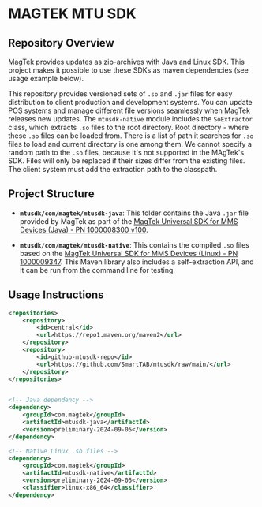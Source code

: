 # MAGTEK MTU SDK

## Repository Overview

MagTek provides updates as zip-archives with Java and Linux SDK. This project makes it possible to use these SDKs as maven dependencies (see usage example below). 

This repository provides versioned sets of `.so` and `.jar` files for easy distribution to client production and development systems. You can update POS systems and manage different file versions seamlessly when MagTek releases new updates. The `mtusdk-native` module includes the `SoExtractor` class, which extracts `.so` files to the root directory. Root directory - where these `.so` files can be loaded from. There is a list of path it searches for `.so` files to load and current directory is one among them. We cannot specify a random path to the `.so` files, because it's not supported in the MAgTek's SDK. Files will only be replaced if their sizes differ from the existing files. The client system must add the extraction path to the classpath.

## Project Structure

- **`mtusdk/com/magtek/mtusdk-java`**: This folder contains the Java `.jar` file provided by MagTek as part of the [MagTek Universal SDK for MMS Devices (Java) - PN 1000008300 v100](https://www.magtek.com/Content/SoftwarePackages/1000008300.zip).

- **`mtusdk/com/magtek/mtusdk-native`**: This contains the compiled `.so` files based on the [MagTek Universal SDK for MMS Devices (Linux) - PN 1000009347](https://www.magtek.com/Content/SoftwarePackages/1000009347.zip). This Maven library also includes a self-extraction API, and it can be run from the command line for testing.

## Usage Instructions

```xml
<repositories>
    <repository>
        <id>central</id>
        <url>https://repo1.maven.org/maven2</url>
    </repository>
    <repository>
        <id>github-mtusdk-repo</id>
        <url>https://github.com/SmartTAB/mtusdk/raw/main/</url>
    </repository>
</repositories>


<!-- Java dependency -->
<dependency>
	<groupId>com.magtek</groupId>
	<artifactId>mtusdk-java</artifactId>
	<version>preliminary-2024-09-05</version>
</dependency>

<!-- Native Linux .so files -->
<dependency>
	<groupId>com.magtek</groupId>
	<artifactId>mtusdk-native</artifactId>
	<version>preliminary-2024-09-05</version>
	<classifier>linux-x86_64</classifier>
</dependency>
```
